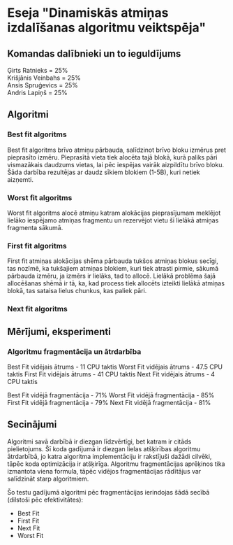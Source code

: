 # Eseja "Dinamiskās atmiņas izdalīšanas algoritmu veiktspēja"
## Komandas dalībnieki un to ieguldījums
Ģirts Ratnieks = 25%  
Krišjānis Veinbahs = 25%  
Ansis Spruģevics = 25%  
Andris Lapiņš = 25%  

## Algoritmi
### Best fit algoritms
Best fit algoritms brīvo atmiņu pārbauda, salīdzinot brīvo bloku izmērus pret pieprasīto izmēru.
Pieprasītā vieta tiek alocēta tajā blokā, kurā paliks pāri vismazākais daudzums vietas, lai pēc iespējas vairāk aizpildītu brīvo bloku.
Šāda darbība rezultējas ar daudz sīkiem blokiem (1-5B), kuri netiek aizņemti.

### Worst fit algoritms
Worst fit algoritms alocē atmiņu katram alokācijas pieprasījumam meklējot
lielāko iespējamo atmiņas fragmentu un rezervējot vietu šī lielākā atmiņas
fragmenta sākumā.

### First fit algoritms
First fit atmiņas alokācijas shēma pārbauda tukšos atmiņas blokus secīgi, tas nozīmē, ka tukšajiem atmiņas blokiem, kuri tiek atrasti pirmie, sākumā pārbauda izmēru, ja izmērs ir lielāks, tad to allocē. Lielākā problēma šajā allocēšanas shēmā ir tā, ka, kad process tiek allocēts izteikti lielākā atmiņas blokā, tas sataisa lielus chunkus, kas paliek pāri.

### Next fit algoritms

## Mērījumi, eksperimenti
### Algoritmu fragmentācija un ātrdarbība
Best Fit vidējais ātrums - 11 CPU taktis
Worst Fit vidējais ātrums - 47.5 CPU taktis
First Fit vidējais ātrums - 41 CPU taktis
Next Fit vidējais ātrums - 4 CPU taktis

Best Fit vidējā fragmentācija - 71%
Worst Fit vidējā fragmentācija - 85%
First Fit vidējā fragmentācija - 79%
Next Fit vidējā fragmentācija - 81%

## Secinājumi
Algoritmi savā darbībā ir diezgan līdzvērtīgi, bet katram ir citāds pielietojums.
Šī koda gadījumā ir diezgan lielas atšķirības algoritmu ātrdarbībā, jo katra algoritma implementāciju ir rakstījuši dažādi cilvēki, tāpēc koda optimizācija ir atšķirīga.
Algoritmu fragmentācijas aprēķinos tika izmantota viena formula, tāpēc vidējos fragmentācijas rādītājus var salīdzināt starp algoritmiem.

Šo testu gadījumā algoritmi pēc fragmentācijas ierindojas šādā secībā (dilstoši pēc efektivitātes):
- Best Fit
- First Fit
- Next Fit
- Worst Fit
